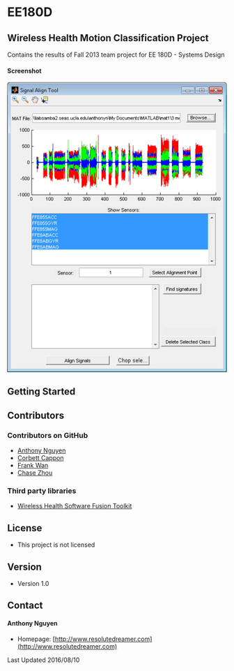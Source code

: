 EE180D
======
## Wireless Health Motion Classification Project
Contains the results of Fall 2013 team project for EE 180D - Systems Design

#### Screenshot
![Screenshot](/assets/screenshots/ss1.png)
## Getting Started

## Contributors

### Contributors on GitHub
* [Anthony Nguyen](https://github.com/resolutedreamer)
* [Corbett Cappon]()
* [Frank Wan]()
* [Chase Zhou]()

### Third party libraries
*  [Wireless Health Software Fusion Toolkit]()

## License 
* This project is not licensed

## Version 
* Version 1.0

## Contact
#### Anthony Nguyen
* Homepage: [http://www.resolutedreamer.com](http://www.resolutedreamer.com)

Last Updated 2016/08/10
